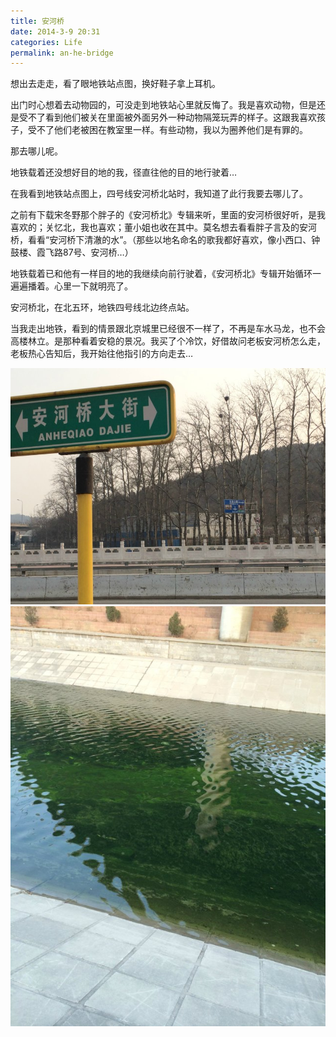 ```yaml
---
title: 安河桥 
date: 2014-3-9 20:31
categories: Life
permalink: an-he-bridge
---
```


想出去走走，看了眼地铁站点图，换好鞋子拿上耳机。

出门时心想着去动物园的，可没走到地铁站心里就反悔了。我是喜欢动物，但是还是受不了看到他们被关在里面被外面另外一种动物隔笼玩弄的样子。这跟我喜欢孩子，受不了他们老被困在教室里一样。有些动物，我以为圈养他们是有罪的。

那去哪儿呢。

地铁载着还没想好目的地的我，径直往他的目的地行驶着…

在我看到地铁站点图上，四号线安河桥北站时，我知道了此行我要去哪儿了。

之前有下载宋冬野那个胖子的《安河桥北》专辑来听，里面的安河桥很好听，是我喜欢的；关忆北，我也喜欢；董小姐也收在其中。莫名想去看看胖子言及的安河桥，看看“安河桥下清澈的水”。（那些以地名命名的歌我都好喜欢，像小西口、钟鼓楼、霞飞路87号、安河桥…）

地铁载着已和他有一样目的地的我继续向前行驶着，《安河桥北》专辑开始循环一遍遍播着。心里一下就明亮了。

安河桥北，在北五环，地铁四号线北边终点站。

当我走出地铁，看到的情景跟北京城里已经很不一样了，不再是车水马龙，也不会高楼林立。是那种看着安稳的景况。我买了个冷饮，好借故问老板安河桥怎么走，老板热心告知后，我开始往他指引的方向走去…

![安河桥](/image/图/安河桥01.jpg)
![安河桥](/image/图/安河桥02.jpg)